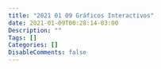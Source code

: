 ```yaml
---
title: "2021 01 09 Gráficos Interactivos"
date: 2021-01-09T00:28:14-03:00
Description: ""
Tags: []
Categories: []
DisableComments: false
---
```

